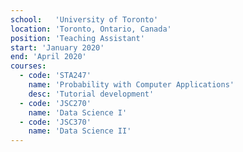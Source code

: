 ```yaml
---
school:   'University of Toronto'
location: 'Toronto, Ontario, Canada'
position: 'Teaching Assistant'
start: 'January 2020'
end: 'April 2020'
courses:
  - code: 'STA247'
    name: 'Probability with Computer Applications'
    desc: 'Tutorial development'
  - code: 'JSC270'
    name: 'Data Science I'
  - code: 'JSC370'
    name: 'Data Science II'
---
```

